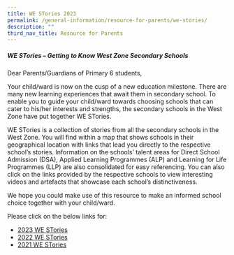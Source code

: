 ```yaml
---
title: WE STories 2023
permalink: /general-information/resource-for-parents/we-stories/
description: ""
third_nav_title: Resource for Parents
---
```

##### **WE STories – Getting to Know West Zone Secondary Schools**


Dear Parents/Guardians of Primary 6 students,

Your child/ward is now on the cusp of a new education milestone. There are many new learning experiences that await them in secondary school. To enable you to guide your child/ward towards choosing schools that can cater to his/her interests and strengths, the secondary schools in the West Zone have put together WE STories.   

WE STories is a collection of stories from all the secondary schools in the West Zone. You will find within a map that shows schools in their geographical location with links that lead you directly to the respective school’s stories. Information on the schools’ talent areas for Direct School Admission (DSA), Applied Learning Programmes (ALP) and Learning for Life Programmes (LLP) are also consolidated for easy referencing. You can also click on the links provided by the respective schools to view interesting videos and artefacts that showcase each school’s distinctiveness.

We hope you could make use of this resource to make an informed school choice together with your child/ward.

Please click on the below links for: 
*   [2023 WE STories](https://go.gov.sg/westories-official)
*   [2022 WE STories](https://online.fliphtml5.com/obrr/qkde/#p=1)
*   [2021 WE STories](https://online.fliphtml5.com/obrr/vrmu/#p=1)
